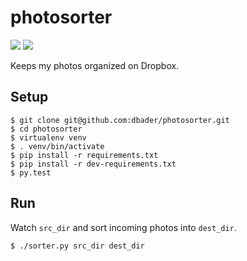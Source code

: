photosorter
===========

![](https://api.travis-ci.org/dbader/photosorter.png) ![](https://coveralls.io/repos/dbader/photosorter/badge.png)

Keeps my photos organized on Dropbox.

## Setup
    $ git clone git@github.com:dbader/photosorter.git
    $ cd photosorter
    $ virtualenv venv
    $ . venv/bin/activate
    $ pip install -r requirements.txt
    $ pip install -r dev-requirements.txt
    $ py.test

## Run

Watch `src_dir` and sort incoming photos into `dest_dir`.

    $ ./sorter.py src_dir dest_dir
